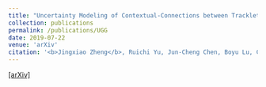 ```yaml
---
title: "Uncertainty Modeling of Contextual-Connections between Tracklets for Unconstrained Video-based Face Recognition"
collection: publications
permalink: /publications/UGG
date: 2019-07-22
venue: 'arXiv'
citation: '<b>Jingxiao Zheng</b>, Ruichi Yu, Jun-Cheng Chen, Boyu Lu, Carlos D. Castillo and Rama Chellappa. <i>IEEE International Conference on Computer Vision</i> <b>ICCV 2019.</b>'
--- 
```

[[arXiv]](https://arxiv.org/abs/1905.02756)
